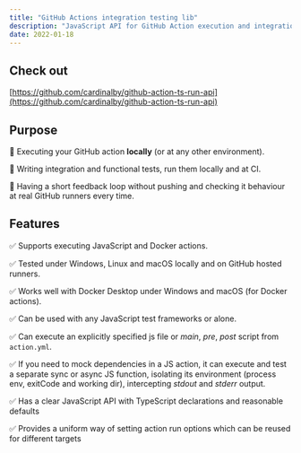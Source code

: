```yaml
---
title: "GitHub Actions integration testing lib"
description: "JavaScript API for GitHub Action execution and integration/functional testing"
date: 2022-01-18
---
```


## Check out

[https://github.com/cardinalby/github-action-ts-run-api](https://github.com/cardinalby/github-action-ts-run-api)

## Purpose

🔶 Executing your GitHub action **locally** (or at any other environment).

🔶 Writing integration and functional tests, run them locally and at CI.

🔶 Having a short feedback loop without pushing and checking it behaviour at
real GitHub runners every time.

## Features

✅ Supports executing JavaScript and Docker actions.

✅ Tested under Windows, Linux and macOS locally and on GitHub hosted runners.

✅ Works well with Docker Desktop under Windows and macOS (for Docker actions).

✅ Can be used with any JavaScript test frameworks or alone.

✅ Can execute an explicitly specified js file or _main_, _pre_, _post_ script from `action.yml`.

✅ If you need to mock dependencies in a JS action, it can execute and test a separate sync or async JS function,
isolating its environment (process env, exitCode and working dir), intercepting _stdout_ and _stderr_ output.

✅ Has a clear JavaScript API with TypeScript declarations and reasonable defaults

✅ Provides a uniform way of setting action run options which can be reused for different targets